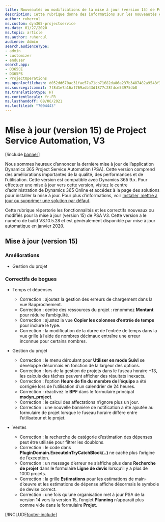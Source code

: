 ```yaml
---
title: Nouveautés ou modifications de la mise à jour (version 15) de Project Service Automation (correctif logiciel), V3
description: Cette rubrique donne des informations sur les nouveautés de la mise à jour (version 15) de Project Service Automation, V3.
author: ruhercul
ms.custom: dyn365-projectservice
ms.date: 01/27/2020
ms.topic: article
ms.author: ruhercul
audience: Admin
search.audienceType:
- admin
- customizer
- enduser
search.app:
- D365CE
- D365PS
- ProjectOperations
ms.openlocfilehash: d052dd670ac31fae57a71cb71682da86a237b3487482a9548f3fb9e52516c407
ms.sourcegitcommit: 7f8d1e7a16af769adb43d1877c28fdce53975db8
ms.translationtype: HT
ms.contentlocale: fr-FR
ms.lasthandoff: 08/06/2021
ms.locfileid: "7004443"
---
```

# <a name="project-service-automation-update-release-15-v3"></a>Mise à jour (version 15) de Project Service Automation, V3

[!include [banner](../includes/psa-now-project-operations.md)]

Nous sommes heureux d’annoncer la dernière mise à jour de l’application Dynamics 365 Project Service Automation (PSA). Cette version comprend des améliorations importantes de la qualité, des performances et de l’utilisation. Cette version est compatible avec Dynamics 365 9.x. Pour effectuer une mise à jour vers cette version, visitez le centre d’administration de Dynamics 365 Online et accédez à la page des solutions pour installer la mise à jour. Pour plus d’informations, voir [Installer, mettre à jour ou supprimer une solution par défaut](/power-platform/admin/install-remove-preferred-solution).

Cette rubrique répertorie les fonctionnalités et les correctifs nouveaux ou modifiés pour la mise à jour (version 15) de PSA V3. Cette version a le numéro de build V3.10.5.28 et est généralement disponible par mise à jour automatique en janvier 2020.

## <a name="update-release-15"></a>Mise à jour (version 15) 

### <a name="enhancements"></a>Améliorations

- Gestion du projet

### <a name="bug-fixes"></a>Correctifs de bogues

- Temps et dépenses

  - Correction : ajoutez la gestion des erreurs de chargement dans la vue Rapprochement.
  - Correction : centre des ressources du projet : renommez **Montant** pour réduire l’ambiguïté.
  - Correction : ajustez la vue **Copier les colonnes d’entrée de temps** pour inclure le type.
  - Correction : la modification de la durée de l’entrée de temps dans la vue grille à l’aide de nombres décimaux entraîne une erreur inconnue pour certains nombres.

- Gestion du projet

  - Correction : le menu déroulant pour **Utiliser en mode Suivi** se développe désormais en fonction de la largeur des options.
  - Correction : lors de la gestion de projets dans le fuseau horaire +13, les calculs des tâches peuvent afficher des résultats inexacts.
  - Correction : l’option **Heure de fin du membre de l’équipe** a été corrigée lors de l’utilisation d’un calendrier de 24 heures.
  - Correction : réactivez le **BPF** dans le formulaire principal **msdyn_project**.
  - Correction : le calcul des affectations n’ignore plus un jour.
  - Correction : une nouvelle bannière de notification a été ajoutée au formulaire de projet lorsque le fuseau horaire diffère entre l’utilisateur et le projet.

- Ventes

  - Correction : la recherche de catégorie d’estimation des dépenses peut être utilisée pour filtrer les doublons.
  - Correction : le code dans **PluginDomain.ExecuteInTryCatchBlock(..)** ne cache plus l’origine de l’exception.
  - Correction : un message d’erreur ne s’affiche plus dans **Recherche de projet** dans le formulaire **Ligne de devis** lorsqu’il y a plus de 1000 projets.
  - Correction : la grille **Estimations** pour les estimations de main-d’œuvre et les estimations de dépense affiche désormais le symbole de devise correct.
  - Correction : une fois qu’une organisation met à jour PSA de la version 14 vers la version 15, l’onglet **Planning** n’apparaît plus comme vide dans le formulaire **Projet**.


[!INCLUDE[footer-include](../includes/footer-banner.md)]